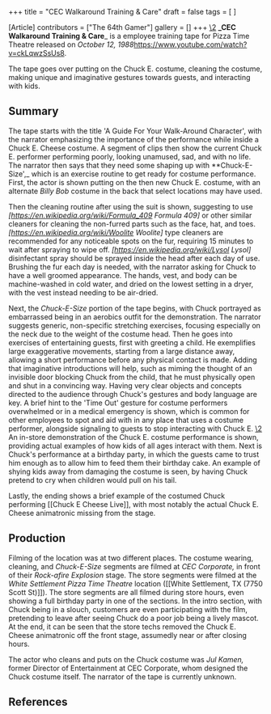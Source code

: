 +++
title = "CEC Walkaround Training & Care"
draft = false
tags = [ ]

[Article]
contributors = ["The 64th Gamer"]
gallery = []
+++
[\2](\1)
**_CEC Walkaround Training & Care**_ is a employee training tape for Pizza Time Theatre released on _October 12, 1988_<ref>https://www.youtube.com/watch?v=ckLqwzSsUs8</ref>.

The tape goes over putting on the Chuck E. costume, cleaning the costume, making unique and imaginative gestures towards guests, and interacting with kids. 

##  Summary ## 
The tape starts with the title 'A Guide For Your Walk-Around Character', with the narrator emphasizing the importance of the performance while inside a Chuck E. Cheese costume. A segment of clips then show the current Chuck E. performer performing poorly, looking unamused, sad, and with no life. The narrator then says that they need some shaping up with **Chuck-E-Size',_ which is an exercise routine to get ready for costume performance. First, the actor is shown putting on the then new Chuck E. costume, with an alternate _Billy Bob_ costume in the back that select locations may have used. 

Then the cleaning routine after using the suit is shown, suggesting to use _[https://en.wikipedia.org/wiki/Formula_409 Formula 409]_ or other similar cleaners for cleaning the non-furred parts such as the face, hat, and toes. _[https://en.wikipedia.org/wiki/Woolite Woolite]_ type cleaners are recommended for any noticeable spots on the fur, requiring 15 minutes to wait after spraying to wipe off. _[https://en.wikipedia.org/wiki/Lysol Lysol]_ disinfectant spray should be sprayed inside the head after each day of use. Brushing the fur each day is needed, with the narrator asking for Chuck to have a well groomed appearance. The hands, vest, and body can be machine-washed in cold water, and dried on the lowest setting in a dryer, with the vest instead needing to be air-dried.

Next, the _Chuck-E-Size_ portion of the tape begins, with Chuck portrayed as embarrassed being in an aerobics outfit for the demonstration. The narrator suggests generic, non-specific stretching exercises, focusing especially on the neck due to the weight of the costume head. Then he goes into exercises of entertaining guests, first with greeting a child. He exemplifies large exaggerative movements, starting from a large distance away, allowing a short performance before any physical contact is made. Adding that imaginative introductions will help, such as miming the thought of an invisible door blocking Chuck from the child, that he must physically open and shut in a convincing way. Having very clear objects and concepts directed to the audience through Chuck's gestures and body language are key. A brief hint to the 'Time Out' gesture for costume performers overwhelmed or in a medical emergency is shown, which is common for other employees to spot and aid with in any place that uses a costume performer, alongside signaling to guests to stop interacting with Chuck E.
[\2](\1)
An in-store demonstration of the Chuck E. costume performance is shown, providing actual examples of how kids of all ages interact with them. Next is Chuck's performance at a birthday party, in which the guests came to trust him enough as to allow him to feed them their birthday cake. An example of shying kids away from damaging the costume is seen, by having Chuck pretend to cry when children would pull on his tail.

Lastly, the ending shows a brief example of the costumed Chuck performing [[Chuck E Cheese Live]], with most notably the actual Chuck E. Cheese animatronic missing from the stage.

##  Production ## 
Filming of the location was at two different places. The costume wearing, cleaning, and _Chuck-E-Size_ segments are filmed at _CEC Corporate,_ in front of their _Rock-afire Explosion_ stage. The store segments were filmed at the _White Settlement Pizza Time Theatre_ location ([[White Settlement, TX (7750 Scott St)]]). The store segments are all filmed during store hours, even showing a full birthday party in one of the sections. In the intro section, with Chuck being in a slouch, customers are even participating with the film, pretending to leave after seeing Chuck do a poor job being a lively mascot. At the end, it can be seen that the store techs removed the Chuck E. Cheese animatronic off the front stage, assumedly near or after closing hours.

The actor who cleans and puts on the Chuck costume was _Jul Kamen,_ former Director of Entertainment at CEC Corporate, whom designed the Chuck costume itself. The narrator of the tape is currently unknown.

##  References ## 